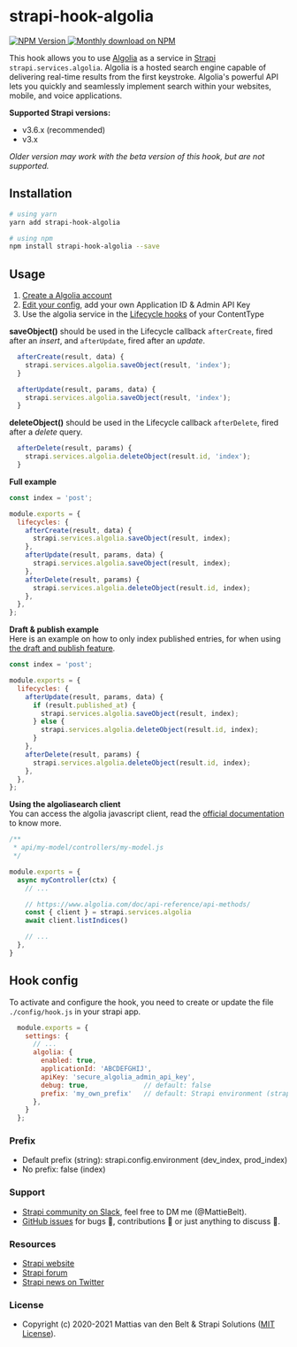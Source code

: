 # strapi-hook-algolia

<a href="https://www.npmjs.org/package/strapi-hook-algolia">
    <img src="https://img.shields.io/npm/v/strapi-hook-algolia" alt="NPM Version" />
</a>
<a href="https://www.npmjs.org/package/strapi-hook-algolia">
    <img src="https://img.shields.io/npm/dm/strapi-hook-algolia.svg" alt="Monthly download on NPM" />
</a>

This hook allows you to use [Algolia](https://algolia.com/) as a service in [Strapi](https://github.com/strapi/strapi) `strapi.services.algolia`. Algolia is a hosted search engine capable of delivering real-time results from the first keystroke. Algolia's powerful API lets you quickly and seamlessly implement search within your websites, mobile, and voice applications.

**Supported Strapi versions:**

* v3.6.x (recommended)
* v3.x

_Older version may work with the beta version of this hook, but are not supported._ 

## Installation

```bash
# using yarn
yarn add strapi-hook-algolia

# using npm
npm install strapi-hook-algolia --save
```

## Usage

1) [Create a Algolia account](https://www.algolia.com/users/sign_up)
2) [Edit your config](#hook-config), add your own Application ID & Admin API Key
3) Use the algolia service in the [Lifecycle hooks](https://strapi.io/documentation/developer-docs/latest/development/backend-customization.html#lifecycle-hooks) of your ContentType

**saveObject()** should be used in the Lifecycle callback `afterCreate`, fired after an _insert_, and `afterUpdate`, fired after an _update_.
```js
  afterCreate(result, data) {
    strapi.services.algolia.saveObject(result, 'index');
  }
```
```js
  afterUpdate(result, params, data) {
    strapi.services.algolia.saveObject(result, 'index');
  }
```

**deleteObject()** should be used in the Lifecycle callback `afterDelete`, fired after a _delete_ query.
```js
  afterDelete(result, params) {
    strapi.services.algolia.deleteObject(result.id, 'index');
  }
```

**Full example**

```js
const index = 'post';

module.exports = {
  lifecycles: {
    afterCreate(result, data) {
      strapi.services.algolia.saveObject(result, index);
    },
    afterUpdate(result, params, data) {
      strapi.services.algolia.saveObject(result, index);
    },
    afterDelete(result, params) {
      strapi.services.algolia.deleteObject(result.id, index);
    },
  },
};
```

**Draft & publish example**  
Here is an example on how to only index published entries, for when using [the draft and publish feature](https://strapi.io/documentation/v3.x/concepts/draft-and-publish.html#draft-and-publish).

```js
const index = 'post';

module.exports = {
  lifecycles: {
    afterUpdate(result, params, data) {
      if (result.published_at) {
        strapi.services.algolia.saveObject(result, index);
      } else {
        strapi.services.algolia.deleteObject(result.id, index);
      }
    },
    afterDelete(result, params) {
      strapi.services.algolia.deleteObject(result.id, index);
    },
  },
};
```

**Using the algoliasearch client**  
You can access the algolia javascript client, read the [official documentation](https://www.algolia.com/doc/api-reference/api-methods/) to know more.

```js
/**
 * api/my-model/controllers/my-model.js
 */

module.exports = {
  async myController(ctx) {
    // ...

    // https://www.algolia.com/doc/api-reference/api-methods/
    const { client } = strapi.services.algolia
    await client.listIndices()

    // ...
  },
}
```


## Hook config

To activate and configure the hook, you need to create or update the file `./config/hook.js` in your strapi app.

```js
  module.exports = {
    settings: {
      // ...
      algolia: {
        enabled: true,
        applicationId: 'ABCDEFGHIJ',
        apiKey: 'secure_algolia_admin_api_key',
        debug: true,              // default: false
        prefix: 'my_own_prefix'   // default: Strapi environment (strapi.config.environment)
      },
    }
  };
```
### Prefix
- Default prefix (string): strapi.config.environment (dev_index, prod_index)
- No prefix: false (index)

### Support
- [Strapi community on Slack](http://slack.strapi.io), feel free to DM me (@MattieBelt).
- [GitHub issues](https://github.com/MattieBelt/strapi-hook-algolia/issues) for bugs 🐛, contributions 🔧 or just anything to discuss 💬.

### Resources
- [Strapi website](http://strapi.io/)
- [Strapi forum](https://forum.strapi.io/)
- [Strapi news on Twitter](https://twitter.com/strapijs)

### License 
- Copyright (c) 2020-2021 Mattias van den Belt & Strapi Solutions ([MIT License](LICENSE.md)).
